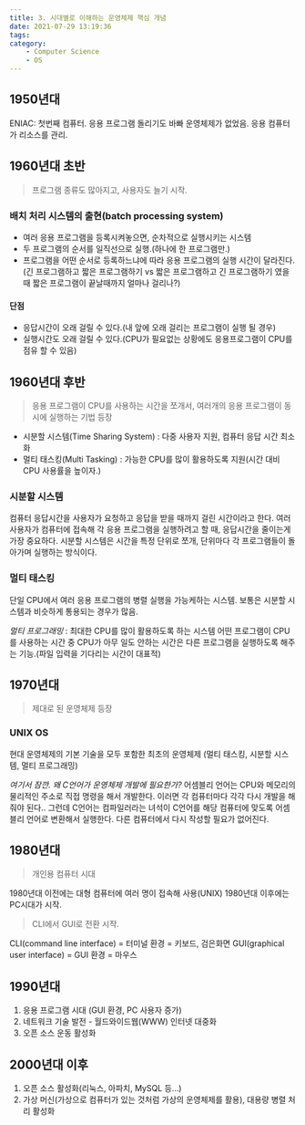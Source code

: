 ```yaml
---
title: 3. 시대별로 이해하는 운영체제 핵심 개념
date: 2021-07-29 13:19:36
tags:
category:
    - Computer Science
    - OS
---
```


## 1950년대

ENIAC: 첫번째 컴퓨터. 
응용 프로그램 돌리기도 바빠 운영체제가 없었음. 응용 컴퓨터가 리소스를 관리.

## 1960년대 초반

> 프로그램 종류도 많아지고, 사용자도 늘기 시작.

### 배치 처리 시스템의 출현(batch processing system)

- 여러 응용 프로그램을 등록시켜놓으면, 순차적으로 실행시키는 시스템
- 두 프로그램의 순서를 일직선으로 실행.(하나에 한 프로그램만.)
- 프로그램을 어떤 순서로 등록하느냐에 따라 응용 프로그램의 실행 시간이 달라진다.
(긴 프로그램하고 짧은 프로그램하기 vs 짧은 프로그램하고 긴 프로그램하기 였을 때 짧은 프로그램이 끝날때까지 얼마나 걸리나?)

#### 단점
- 응답시간이 오래 걸릴 수 있다.(내 앞에 오래 걸리는 프로그램이 실행 될 경우)
- 실행시간도 오래 걸릴 수 있다.(CPU가 필요없는 상황에도 응용프로그램이 CPU를 점유 할 수 있음)

## 1960년대 후반

> 응용 프로그램이 CPU를 사용하는 시간을 쪼개서, 여러개의 응용 프로그램이 동시에 실행하는 기법 등장

- 시분할 시스템(Time Sharing System) : 다중 사용자 지원, 컴퓨터 응답 시간 최소화
- 멀티 태스킹(Multi Tasking) : 가능한 CPU를 많이 활용하도록 지원(시간 대비 CPU 사용률을 높이자.)

### 시분할 시스템

컴퓨터 응답시간을 사용자가 요청하고 응답을 받을 때까지 걸린 시간이라고 한다.
여러 사용자가 컴퓨터에 접속해 각 응용 프로그램을 실행하려고 할 때, 응답시간을 줄이는게 가장 중요하다.
시분할 시스템은 시간을 특정 단위로 쪼개, 단위마다 각 프로그램들이 돌아가며 실행하는 방식이다.

### 멀티 태스킹

단일 CPU에서 여러 응용 프로그램의 병렬 실행을 가능케하는 시스템.
보통은 시분할 시스템과 비슷하게 통용되는 경우가 많음.

*멀티 프로그래밍* : 최대한 CPU를 많이 활용하도록 하는 시스템
어떤 프로그램이 CPU를 사용하는 시간 중 CPU가 아무 일도 안하는 시간은 다른 프로그램을 실행하도록 해주는 기능.(파일 입력을 기다리는 시간이 대표적)

## 1970년대

> 제대로 된 운영체제 등장

### UNIX OS

현대 운영체제의 기본 기술을 모두 포함한 최초의 운영체제 (멀티 태스킹, 시분할 시스템, 멀티 프로그래밍)

*여기서 잠깐. 왜 C언어가 운영체제 개발에 필요한가?*
어셈블리 언어는 CPU와 메모리의 물리적인 주소로 직접 명령을 해서 개발한다. 이러면 각 컴퓨터마다 각각 다시 개발을 해줘야 된다..
그런데 C언어는 컴파일러라는 녀석이 C언어를 해당 컴퓨터에 맞도록 어셈블리 언어로 변환해서 실행한다. 다른 컴퓨터에서 다시 작성할 필요가 없어진다.

## 1980년대

> 개인용 컴퓨터 시대

1980년대 이전에는 대형 컴퓨터에 여러 명이 접속해 사용(UNIX)
1980년대 이후에는 PC시대가 시작.

> CLI에서 GUI로 전환 시작.

CLI(command line interface) = 터미널 환경 = 키보드, 검은화면
GUI(graphical user interface) = GUI 환경 = 마우스

## 1990년대

1. 응용 프로그램 시대 (GUI 환경, PC 사용자 증가)
2. 네트워크 기술 발전 - 월드와이드웹(WWW) 인터넷 대중화
3. 오픈 소스 운동 활성화

## 2000년대 이후

1. 오픈 소스 활성화(리눅스, 아파치, MySQL 등...)
2. 가상 머신(가상으로 컴퓨터가 있는 것처럼 가상의 운영체제를 활용), 대용량 병렬 처리 활성화